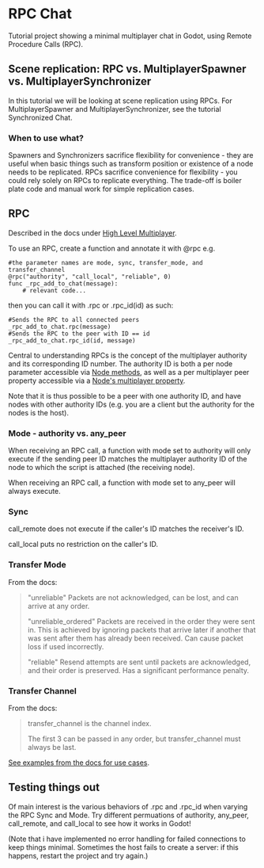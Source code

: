 # RPC Chat
Tutorial project showing a minimal multiplayer chat in Godot, using Remote Procedure Calls (RPC).

## Scene replication: RPC vs. MultiplayerSpawner vs. MultiplayerSynchronizer
In this tutorial we will be looking at scene replication using RPCs. For MultiplayerSpawner and MultiplayerSynchronizer, see the tutorial Synchronized Chat.

### When to use what?
Spawners and Synchronizers sacrifice flexibility for convenience - they are useful when basic things such as transform position or existence of a node needs to be replicated.
RPCs sacrifice convenience for flexibility - you could rely solely on RPCs to replicate everything. The trade-off is boiler plate code and manual work for simple replication cases.

## RPC
Described in the docs under [High Level Multiplayer](https://docs.godotengine.org/en/stable/tutorials/networking/high_level_multiplayer.html#remote-procedure-calls).

To use an RPC, create a function and annotate it with @rpc e.g.

```gdscript
#the parameter names are mode, sync, transfer_mode, and transfer_channel
@rpc("authority", "call_local", "reliable", 0)
func _rpc_add_to_chat(message):	
	# relevant code...
```

then you can call it with .rpc or .rpc_id(id) as such:

```gdscript
#Sends the RPC to all connected peers
_rpc_add_to_chat.rpc(message)
#Sends the RPC to the peer with ID == id
_rpc_add_to_chat.rpc_id(id, message)
```

Central to understanding RPCs is the concept of the multiplayer authority and its corresponding ID number. The authority ID is both a per node parameter accessible via [Node methods](https://docs.godotengine.org/en/stable/classes/class_node.html#methods), as well as a per multiplayer peer property accessible via a [Node's multiplayer property](https://docs.godotengine.org/en/stable/classes/class_node.html#properties).

Note that it is thus possible to be a peer with one authority ID, and have nodes with other authority IDs (e.g. you are a client but the authority for the nodes is the host).

### Mode - authority vs. any_peer
When receiving an RPC call, a function with mode set to authority will only execute if the sending peer ID matches the multiplayer authority ID of the node to which the script is attached (the receiving node).

When receiving an RPC call, a function with mode set to any_peer will always execute.

### Sync
call_remote does not execute if the caller's ID matches the receiver's ID.

call_local puts no restriction on the caller's ID.

### Transfer Mode
From the docs:
>"unreliable" Packets are not acknowledged, can be lost, and can arrive at any order.
>
>"unreliable_ordered" Packets are received in the order they were sent in. This is achieved by ignoring packets that arrive later if another that was sent after them has already been received. Can cause packet loss if used incorrectly.
>
>"reliable" Resend attempts are sent until packets are acknowledged, and their order is preserved. Has a significant performance penalty.

### Transfer Channel
From the docs:
>transfer_channel is the channel index.
>
>The first 3 can be passed in any order, but transfer_channel must always be last.
>

[See examples from the docs for use cases](https://docs.godotengine.org/en/stable/tutorials/networking/high_level_multiplayer.html#channels).

## Testing things out
Of main interest is the various behaviors of .rpc and .rpc_id when varying the RPC Sync and Mode. Try different permuations of authority, any_peer, call_remote, and call_local to see how it works in Godot! 

(Note that i have implemented no error handling for failed connections to keep things minimal. Sometimes the host fails to create a server: if this happens, restart the project and try again.)
